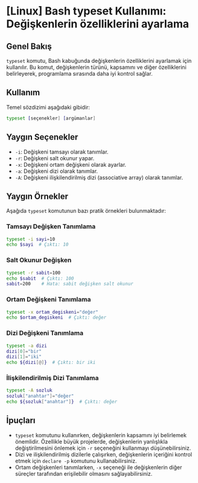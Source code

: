 # [Linux] Bash typeset Kullanımı: Değişkenlerin özelliklerini ayarlama

## Genel Bakış
`typeset` komutu, Bash kabuğunda değişkenlerin özelliklerini ayarlamak için kullanılır. Bu komut, değişkenlerin türünü, kapsamını ve diğer özelliklerini belirleyerek, programlama sırasında daha iyi kontrol sağlar.

## Kullanım
Temel sözdizimi aşağıdaki gibidir:
```bash
typeset [seçenekler] [argümanlar]
```

## Yaygın Seçenekler
- `-i`: Değişkeni tamsayı olarak tanımlar.
- `-r`: Değişkeni salt okunur yapar.
- `-x`: Değişkeni ortam değişkeni olarak ayarlar.
- `-a`: Değişkeni dizi olarak tanımlar.
- `-A`: Değişkeni ilişkilendirilmiş dizi (associative array) olarak tanımlar.

## Yaygın Örnekler
Aşağıda `typeset` komutunun bazı pratik örnekleri bulunmaktadır:

### Tamsayı Değişken Tanımlama
```bash
typeset -i sayi=10
echo $sayi  # Çıktı: 10
```

### Salt Okunur Değişken
```bash
typeset -r sabit=100
echo $sabit  # Çıktı: 100
sabit=200    # Hata: sabit değişken salt okunur
```

### Ortam Değişkeni Tanımlama
```bash
typeset -x ortam_degiskeni="değer"
echo $ortam_degiskeni  # Çıktı: değer
```

### Dizi Değişkeni Tanımlama
```bash
typeset -a dizi
dizi[0]="bir"
dizi[1]="iki"
echo ${dizi[@]}  # Çıktı: bir iki
```

### İlişkilendirilmiş Dizi Tanımlama
```bash
typeset -A sozluk
sozluk["anahtar"]="değer"
echo ${sozluk["anahtar"]}  # Çıktı: değer
```

## İpuçları
- `typeset` komutunu kullanırken, değişkenlerin kapsamını iyi belirlemek önemlidir. Özellikle büyük projelerde, değişkenlerin yanlışlıkla değiştirilmesini önlemek için `-r` seçeneğini kullanmayı düşünebilirsiniz.
- Dizi ve ilişkilendirilmiş dizilerle çalışırken, değişkenlerin içeriğini kontrol etmek için `declare -p` komutunu kullanabilirsiniz.
- Ortam değişkenleri tanımlarken, `-x` seçeneği ile değişkenlerin diğer süreçler tarafından erişilebilir olmasını sağlayabilirsiniz.